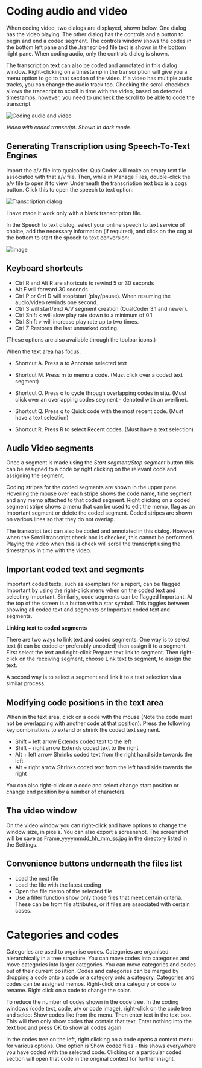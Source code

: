 # Coding audio and video

When coding video, two dialogs are displayed, shown below. One dialog has the video playing. The other dialog has the controls and a button to begin and end a coded segment. The controls window shows the codes in the bottom left pane and the .transcribed file text is shown in the bottom right pane. When coding audio, only the controls dialog is shown.

The transcription text can also be coded and annotated in this dialog window. Right-clicking on a timestamp in the transcription will give you a menu option to go to that section of the video. If a video has multiple audio tracks, you can change the audio track too. Checking the scroll checkbox allows the transcript to scroll in time with the video, based on detected timestamps, however, you need to uncheck the scroll to be able to code the transcript.

![Coding audio and video](https://qualcoder.files.wordpress.com/2021/05/code_av.png?resize=800%2C400)

_Video with coded transcript. Shown in dark mode._

## Generating Transcription using Speech-To-Text Engines
Import the a/v file into qualcoder. QualCoder will make an empty text file associated with that a/v file.
Then, while in Manage Files, double-click the a/v file to open it to view.
Underneath the transcription text box is a cogs button. Click this to open the speech to text option:

![Transcription dialog](https://user-images.githubusercontent.com/5834638/151243057-f3504e0d-ab10-4628-9495-fcdff00be422.png)

I have made it work only with a blank transcription file.

In the Speech to text dialog, select your online speech to text service of choice, add the necessary information (if required), and click on the cog at the bottom to start the speech to text conversion: 

![image](https://user-images.githubusercontent.com/55474996/151250520-d635d0c8-bb65-4a20-b6b9-e7d942c842ef.png)


## Keyboard shortcuts

* Ctrl R and Alt R are shortcuts to rewind 5 or 30 seconds
* Alt F will forward 30 seconds
* Ctrl P or Ctrl D will stop/start (play/pause). When resuming the audio/video rewinds one second.
* Ctrl S will start/end A/V segment creation (QualCoder 3.1 and newer).
* Ctrl Shift < will slow play rate down to a minimum of 0.1
* Ctrl Shift > will increase play rate up to two times.
* Ctrl Z Restores the last unmarked coding.

(These options are also available through the toolbar icons.)

When the text area has focus:

* Shortcut A. Press a to Annotate selected text

* Shortcut M. Press m to memo a code. (Must click over a coded text segment)

* Shortcut O. Press o to cycle through overlapping codes in situ. (Must click over an overlapping codes segment - denoted with an overline).

* Shortcut Q. Press q to Quick code with the most recent code. (Must have a text selection)

* Shortcut R. Press R to select Recent codes. (Must have a text selection)

## Audio Video segments

Once a segment is made using the _Start segment/Stop segment_ button this can be assigned to a code by right clicking on the relevant code and assigning the segment. 

Coding stripes for the coded segments are shown in the upper pane. Hovering the mouse over each stripe shows the code name, time segment and any memo attached to that coded segment. Right clicking on a coded segment stripe shows a menu that can be used to edit the memo, flag as an Important segment or delete the coded segment. Coded stripes are shown on various lines so that they do not overlap. 

The transcript text can also be coded and annotated in this dialog. However, when the Scroll transcript check box is checked, this cannot be performed. Playing the video when this is check will scroll the transcript using the timestamps in time with the video.

## Important coded text and segments

Important coded texts, such as exemplars for a report, can be flagged Important by using the right-click menu when on the coded text and selecting Important. Similarly, code segments can be flagged Important. At the top of the screen is a button with a star symbol. This toggles between showing all coded text and segments or Important coded text and segments.

**Linking text to coded segments**

There are two ways to link text and coded segments. One way is to select text (it can be coded or preferably uncoded) then assign it to a segment. First select the text and right-click Prepare text link to segment. Then right-click on the receiving segment, choose Link text to segment, to assign the text.

A second way is to select a segment and link it to a text selection via a similar process.


## Modifying code positions in the text area

When in the text area, click on a code with the mouse (Note the code must not be overlapping with another code at that position). Press the following key combinations to extend or shrink the coded text segment.

* Shift + left arrow            Extends coded text to the left
* Shift + right arrow          Extends coded text to the right
* Alt + left arrow               Shrinks coded text from the right hand side towards the left
* Alt + right arrow            Shrinks coded text from the left hand side towards the right

You can also right-click on a code and select change start position or change end position by  a number of characters.

## The video window

On the video window you can right-click and have options to change the window size, in pixels. You can also export a screenshot. The screenshot will be save as Frame_yyyymmdd_hh_mm_ss.jpg in the directory listed in the Settings.


## Convenience buttons underneath the files list

* Load the next file
* Load the file with the latest coding
* Open the file memo of the selected file
* Use a filter function show only those files that meet certain criteria. These can be from file attributes, or if files are associated with certain cases.

#  Categories and codes

Categories are used to organise codes. Categories are organised hierarchically in a tree structure. You can move codes into categories and move categories into larger categories. You can move categories and codes out of their current position. Codes and categories can be merged by dropping a code onto a code or a category onto a category. Categories and codes can be assigned memos. Right-click on a category or code to rename. Right click on a code to change the color.

To reduce the number of codes shown in the code tree. In the coding windows (code text, code, a/v or code image), right-click on the code tree and select Show codes like from the menu. Then enter text in the text box. This will then only show codes that contain that text. Enter nothing into the text box and press OK to show all codes again.

In the codes tree on the left, right clicking on a code opens a context menu for various options.
One option is Show coded files - this shows everywhere you have coded with the selected code. Clicking on a particular coded section will open that code in the original context for further insight.